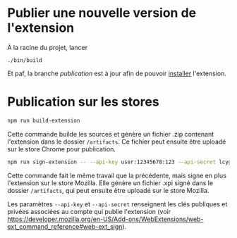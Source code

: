 # Publier une nouvelle version de l'extension

À la racine du projet, lancer

```
./bin/build
```

Et paf, la branche *publication* est à jour afin de pouvoir [installer](doc/installation.md) l'extension.

# Publication sur les stores

```sh
npm run build-extension
```

Cette commande builde les sources et génère un fichier .zip contenant l'extension dans le dossier `/artifacts`. Ce fichier peut ensuite être uploadé sur le store Chrome pour publication.

```sh
npm run sign-extension -- --api-key user:12345678:123 --api-secret lcygkmao0lk1aj8qqq6ypp2830im8kn2on3i4r4537t11cde9h0o7ljjhm0ex3t1d
```

Cette commande fait le même travail que la précédente, mais signe en plus l'extension sur le store Mozilla. Elle génère un fichier .xpi signé dans le dossier `/artifacts`, qui peut ensuite être uploadé sur le store Mozilla.

Les paramètres `--api-key` et `--api-secret` renseignent les clés publiques et privées associées au compte qui publie l'extension (voir https://developer.mozilla.org/en-US/Add-ons/WebExtensions/web-ext_command_reference#web-ext_sign).
